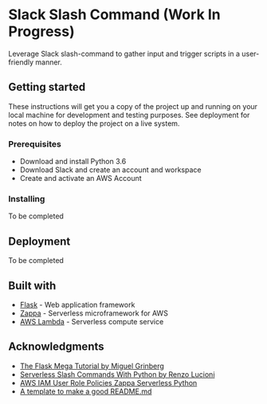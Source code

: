 # Slack Slash Command (Work In Progress)

Leverage Slack slash-command to gather input and trigger scripts in a user-friendly manner.

## Getting started

These instructions will get you a copy of the project up and running on your local machine for development and
testing purposes. See deployment for notes on how to deploy the project on a live system.

### Prerequisites

- Download and install Python 3.6 
- Download Slack and create an account and workspace
- Create and activate an AWS Account

### Installing
To be completed

## Deployment
To be completed

## Built with
- [Flask](https://palletsprojects.com/p/flask/) - Web application framework
- [Zappa](https://www.zappa.io/) - Serverless microframework for AWS
- [AWS Lambda](https://aws.amazon.com/lambda/features/) - Serverless compute service

## Acknowledgments
- [The Flask Mega Tutorial by Miguel Grinberg](https://blog.miguelgrinberg.com/post/the-flask-mega-tutorial-part-i-hello-world)
- [Serverless Slash Commands With Python by Renzo Lucioni](https://renzo.lucioni.xyz/serverless-slash-commands-with-python/)
- [AWS IAM User Role Policies Zappa Serverless Python](https://www.codingforentrepreneurs.com/blog/aws-iam-user-role-policies-zappa-serverless-python)
- [A template to make a good README.md](https://gist.github.com/PurpleBooth/109311bb0361f32d87a2)
